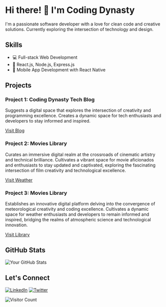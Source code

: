 <!-- Header -->
# Hi there! 👋 I'm Coding Dynasty

<!-- Introduction -->
I'm a passionate software developer with a love for clean code and creative solutions. Currently exploring the intersection of technology and design.

<!-- Skills -->
## Skills
- 💻 Full-stack Web Development
- 🚀 React.js, Node.js, Express.js
- 📱 Mobile App Development with React Native

<!-- Projects -->
## Projects
### Project 1: Coding Dynasty Tech Blog
Suggests a digital space that explores the intersection of creativity and programming excellence. Creates a dynamic space for tech enthusiasts and developers to stay informed and inspired.

[Visit Blog](https://coding-dynasty.xyz)

### Project 2: Movies Library
Curates an immersive digital realm at the crossroads of cinematic artistry and technical brilliance. Cultivates a vibrant space for movie aficionados and enthusiasts to stay updated and captivated, exploring the fascinating intersection of film creativity and technological excellence.

[Visit Weather](https://weather.coding-dynasty.xyz)

### Project 3: Movies Library
Establishes an innovative digital platform delving into the convergence of meteorological creativity and coding excellence. Cultivates a dynamic space for weather enthusiasts and developers to remain informed and inspired, bridging the realms of atmospheric science and technological innovation.

[Visit Library](https://weather.coding-dynasty.xyz)

<!-- GitHub Stats -->
## GitHub Stats
![Your GitHub Stats](https://github-readme-stats.vercel.app/api?username=coding-dynasty&show_icons=true&count_private=true&theme=radical)

<!-- Social Media Links -->
## Let's Connect
[![LinkedIn](https://img.shields.io/badge/LinkedIn-Ali-Eljerrari)]([https://www.linkedin.com/in/ali-eljerrari-80a123153?utm_source=share&utm_campaign=share_via&utm_content=profile&utm_medium=android_app)
[![Twitter](https://img.shields.io/badge/Twitter-@yourusername-blue)]([https://twitter.com/yourusername](https://twitter.com/Coding__Dynasty))

<!-- Footer -->
![Visitor Count](https://visitor-badge.glitch.me/badge?page_id=yourusername.yourusername)
